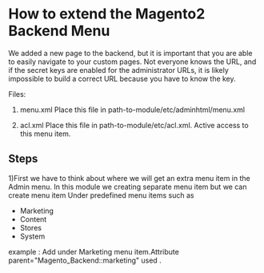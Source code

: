 # How to extend the Magento2 Backend Menu

We added a new page to the backend, but it is important that you are able to easily navigate to your custom pages. Not everyone knows the URL, and if the secret
keys are enabled for the administrator URLs, it is likely impossible to build a correct URL because you have to know the key.

Files: 
1)	menu.xml 
	Place this file in path-to-module/etc/adminhtml/menu.xml

2) acl.xml
	Place this file in path-to-module/etc/acl.xml. Active access to this menu item.

## Steps

1)First we have to think about where we will get an extra menu item in the Admin menu. In this module we creating separate menu item but we can create menu item Under predefined menu items such as

* Marketing
* Content
* Stores
* System

example : Add under Marketing menu item.Attribute parent="Magento_Backend::marketing"  used .

<code>
<add  id="Packt_HelloWorld::helloworld" title="HelloWorld" module="Packt_HelloWorld" sortOrder="50" parent="Magento_Backend::marketing" 	resource="Packt_HelloWorld::helloworld" />
</code>



